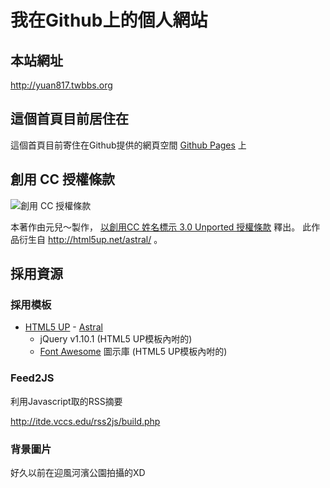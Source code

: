 我在Github上的個人網站
======
## 本站網址
<http://yuan817.twbbs.org>

## 這個首頁目前居住在
這個首頁目前寄住在Github提供的網頁空間 [Github Pages](http://pages.github.com/) 上

## 創用 CC 授權條款
![創用 CC 授權條款](http://i.creativecommons.org/l/by/3.0/88x31.png)

本著作由元兒～製作， [以創用CC 姓名標示 3.0 Unported 授權條款](http://creativecommons.org/licenses/by/3.0/deed.zh_TW) 釋出。
此作品衍生自 <http://html5up.net/astral/> 。

## 採用資源
### 採用模板
* [HTML5 UP](http://html5up.net/) - [Astral](http://html5up.net/astral/)
    * jQuery v1.10.1 (HTML5 UP模板內咐的)
    * [Font Awesome](http://fortawesome.github.io/Font-Awesome/) 圖示庫 (HTML5 UP模板內咐的)

### Feed2JS
利用Javascript取的RSS摘要

<http://itde.vccs.edu/rss2js/build.php>

### 背景圖片
好久以前在迎風河濱公園拍攝的XD


